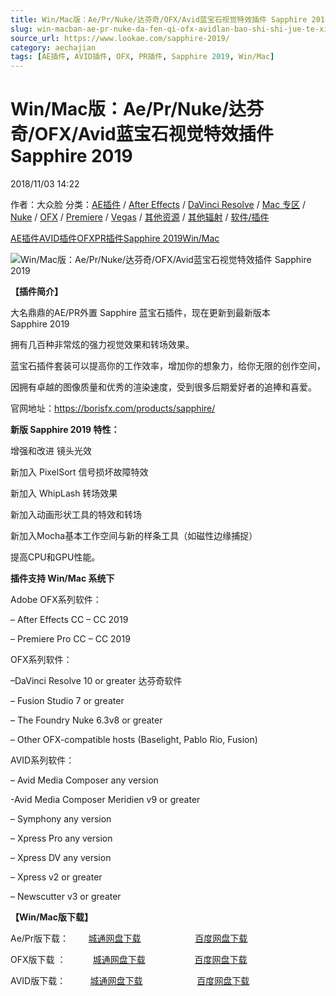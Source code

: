 ```yaml
---
title: Win/Mac版：Ae/Pr/Nuke/达芬奇/OFX/Avid蓝宝石视觉特效插件 Sapphire 2019
slug: win-macban-ae-pr-nuke-da-fen-qi-ofx-avidlan-bao-shi-shi-jue-te-xiao-cha-jian-sapphire-2019
source_url: https://www.lookae.com/sapphire-2019/
category: aechajian
tags: [AE插件, AVID插件, OFX, PR插件, Sapphire 2019, Win/Mac]
---
```

# Win/Mac版：Ae/Pr/Nuke/达芬奇/OFX/Avid蓝宝石视觉特效插件 Sapphire 2019

2018/11/03 14:22

作者：大众脸
分类：[AE插件](https://www.lookae.com/after-effects/aechajian/) / [After Effects](https://www.lookae.com/after-effects/) / [DaVinci Resolve](https://www.lookae.com/qitarjcj/resolvezy/) / [Mac 专区](https://www.lookae.com/mac-osx/) / [Nuke](https://www.lookae.com/qitarjcj/nukezy/) / [OFX](https://www.lookae.com/qitarjcj/ofxzy/) / [Premiere](https://www.lookae.com/qitarjcj/premierezy/) / [Vegas](https://www.lookae.com/qitarjcj/vegaszy/) / [其他资源](https://www.lookae.com/qitarjcj/otherzy/) / [其他辐射](https://www.lookae.com/others/) / [软件/插件](https://www.lookae.com/qitarjcj/)

[AE插件](https://www.lookae.com/tag/ae%e6%8f%92%e4%bb%b6/)[AVID插件](https://www.lookae.com/tag/avid%e6%8f%92%e4%bb%b6/)[OFX](https://www.lookae.com/tag/ofx/)[PR插件](https://www.lookae.com/tag/pr%e6%8f%92%e4%bb%b6/)[Sapphire 2019](https://www.lookae.com/tag/sapphire-2019/)[Win/Mac](https://www.lookae.com/tag/winmac/)

![Win/Mac版：Ae/Pr/Nuke/达芬奇/OFX/Avid蓝宝石视觉特效插件 Sapphire 2019](https://www.lookae.com/wp-content/uploads/2018/11/Sapphire-2019.jpg "Win/Mac版：Ae/Pr/Nuke/达芬奇/OFX/Avid蓝宝石视觉特效插件 Sapphire 2019-LookAE.com")

**【插件简介】**

大名鼎鼎的AE/PR外置 Sapphire 蓝宝石插件，现在更新到最新版本 Sapphire 2019

拥有几百种非常炫的强力视觉效果和转场效果。

蓝宝石插件套装可以提高你的工作效率，增加你的想象力，给你无限的创作空间，

因拥有卓越的图像质量和优秀的渲染速度，受到很多后期爱好者的追捧和喜爱。

官网地址：https://borisfx.com/products/sapphire/

**新版 Sapphire 2019 特性：**

增强和改进 镜头光效

新加入 PixelSort 信号损坏故障特效

新加入 WhipLash 转场效果

新加入动画形状工具的特效和转场

新加入Mocha基本工作空间与新的样条工具（如磁性边缘捕捉）

提高CPU和GPU性能。

**插件支持 Win/Mac 系统下**

Adobe OFX系列软件：

– After Effects CC – CC 2019

– Premiere Pro CC – CC 2019

OFX系列软件：

–DaVinci Resolve 10 or greater 达芬奇软件

– Fusion Studio 7 or greater

– The Foundry Nuke 6.3v8 or greater

– Other OFX-compatible hosts (Baselight, Pablo Rio, Fusion)

AVID系列软件：

– Avid Media Composer any version

-Avid Media Composer Meridien v9 or greater

– Symphony any version

– Xpress Pro any version

– Xpress DV any version

– Xpress v2 or greater

– Newscutter v3 or greater

**【Win/Mac版下载】**

Ae/Pr版下载：        [城通网盘下载](https://lookae.ctfile.com/fs/680462-318030393)                      [百度网盘下载](https://pan.baidu.com/s/1_CT6HT2h9EdPRradCFFbmA)

OFX版下载 ：           [城通网盘下载](https://lookae.ctfile.com/fs/680462-318030424)                    [百度网盘下载](https://pan.baidu.com/s/15GCIGOekucMTmvy9iSM8lQ)

AVID版下载：          [城通网盘下载](https://lookae.ctfile.com/fs/680462-318030333)                      [百度网盘下载](https://pan.baidu.com/s/1ON0pikf5qduwQxpvBaBXtg)
